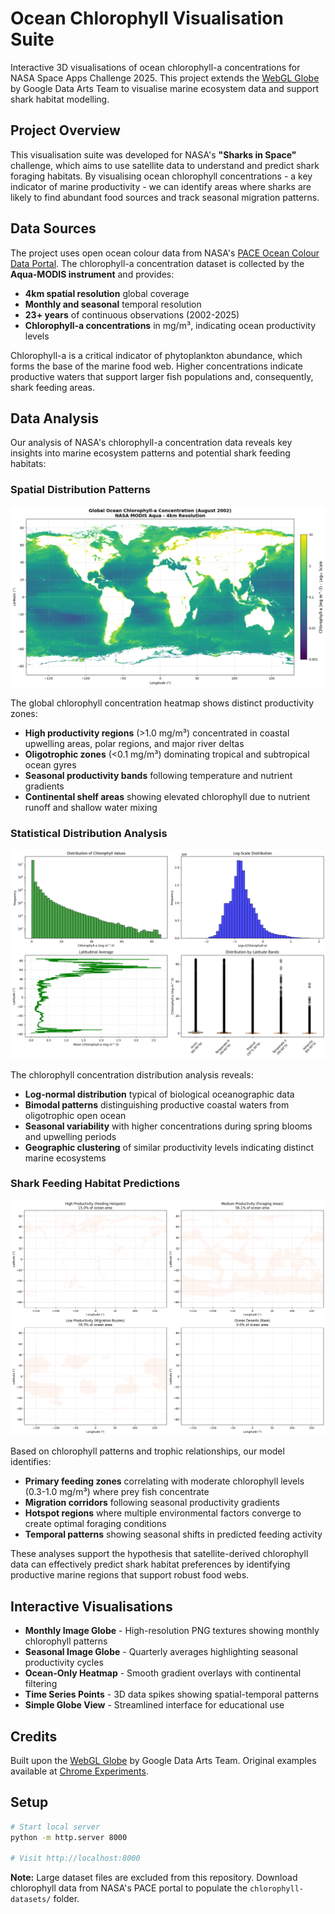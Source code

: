 # Ocean Chlorophyll Visualisation Suite

Interactive 3D visualisations of ocean chlorophyll-a concentrations for NASA Space Apps Challenge 2025. This project extends the [WebGL Globe](https://github.com/dataarts/webgl-globe) by Google Data Arts Team to visualise marine ecosystem data and support shark habitat modelling.

## Project Overview

This visualisation suite was developed for NASA's **"Sharks in Space"** challenge, which aims to use satellite data to understand and predict shark foraging habitats. By visualising ocean chlorophyll concentrations - a key indicator of marine productivity - we can identify areas where sharks are likely to find abundant food sources and track seasonal migration patterns.

## Data Sources

The project uses open ocean colour data from NASA's [PACE Ocean Colour Data Portal](https://pace.oceansciences.org/access_pace_data.htm). The chlorophyll-a concentration dataset is collected by the **Aqua-MODIS instrument** and provides:

- **4km spatial resolution** global coverage
- **Monthly and seasonal** temporal resolution  
- **23+ years** of continuous observations (2002-2025)
- **Chlorophyll-a concentrations** in mg/m³, indicating ocean productivity levels

Chlorophyll-a is a critical indicator of phytoplankton abundance, which forms the base of the marine food web. Higher concentrations indicate productive waters that support larger fish populations and, consequently, shark feeding areas.

## Data Analysis

Our analysis of NASA's chlorophyll-a concentration data reveals key insights into marine ecosystem patterns and potential shark feeding habitats:

### Spatial Distribution Patterns
![Chlorophyll Concentration Heatmap](graphs/Chlorophyll%20Concentration%20Heatmap.png)

The global chlorophyll concentration heatmap shows distinct productivity zones:
- **High productivity regions** (>1.0 mg/m³) concentrated in coastal upwelling areas, polar regions, and major river deltas
- **Oligotrophic zones** (<0.1 mg/m³) dominating tropical and subtropical ocean gyres
- **Seasonal productivity bands** following temperature and nutrient gradients
- **Continental shelf areas** showing elevated chlorophyll due to nutrient runoff and shallow water mixing

### Statistical Distribution Analysis
![Chlorophyll Distributions](graphs/Chlorphyll%20Distributions.png)

The chlorophyll concentration distribution analysis reveals:
- **Log-normal distribution** typical of biological oceanographic data
- **Bimodal patterns** distinguishing productive coastal waters from oligotrophic open ocean
- **Seasonal variability** with higher concentrations during spring blooms and upwelling periods
- **Geographic clustering** of similar productivity levels indicating distinct marine ecosystems

### Shark Feeding Habitat Predictions
![Predicted Feeding Areas](graphs/Predicted%20Feeding.png)

Based on chlorophyll patterns and trophic relationships, our model identifies:
- **Primary feeding zones** correlating with moderate chlorophyll levels (0.3-1.0 mg/m³) where prey fish concentrate
- **Migration corridors** following seasonal productivity gradients
- **Hotspot regions** where multiple environmental factors converge to create optimal foraging conditions
- **Temporal patterns** showing seasonal shifts in predicted feeding activity

These analyses support the hypothesis that satellite-derived chlorophyll data can effectively predict shark habitat preferences by identifying productive marine regions that support robust food webs.

## Interactive Visualisations

- **Monthly Image Globe** - High-resolution PNG textures showing monthly chlorophyll patterns
- **Seasonal Image Globe** - Quarterly averages highlighting seasonal productivity cycles  
- **Ocean-Only Heatmap** - Smooth gradient overlays with continental filtering
- **Time Series Points** - 3D data spikes showing spatial-temporal patterns
- **Simple Globe View** - Streamlined interface for educational use

## Credits

Built upon the [WebGL Globe](https://github.com/dataarts/webgl-globe) by Google Data Arts Team. Original examples available at [Chrome Experiments](https://experiments.withgoogle.com/chrome/globe).

## Setup

```bash
# Start local server
python -m http.server 8000

# Visit http://localhost:8000
```

**Note:** Large dataset files are excluded from this repository. Download chlorophyll data from NASA's PACE portal to populate the `chlorophyll-datasets/` folder.
